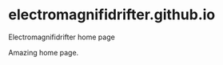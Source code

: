 # electromagnifidrifter.github.io
Electromagnifidrifter home page

Amazing home page.  

  

  
  
  
        
  
    

          

  
  
    

        
  

    
    
    

  
  



    
  

  

  
    
  
  


    
    





    
  

  
  
  

  
  


     









  









